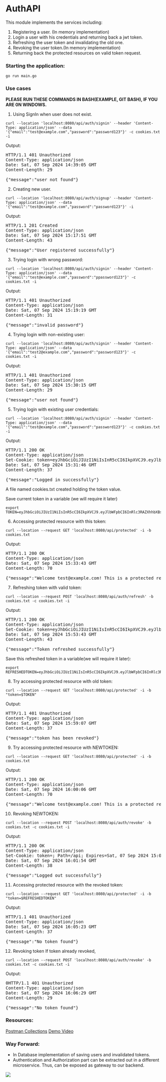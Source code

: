 # AuthAPI

This module implements the services including:
1) Registering a user. (In memory implementation)
2) Login a user with his credentials and returning back a jwt token.
3) Refreshing the user token and invalidating the old one.
4) Revoking the user token.(In memory implementation)
5) Returning back the protected resources on valid token request.

### Starting the application:

```shell
go run main.go
```


### Use cases

**PLEASE RUN THESE COMMANDS IN BASH(EXAMPLE, GIT BASH), IF YOU ARE 0N WINDOWS.**

1) Using SignIn when user does not exist.
```shell
curl --location 'localhost:8080/api/auth/signin' --header 'Content-Type: application/json' --data '{"email":"test@example.com","password":"password123"}' -c cookies.txt -i
```

Output: 
<pre>
HTTP/1.1 401 Unauthorized
Content-Type: application/json
Date: Sat, 07 Sep 2024 14:39:05 GMT
Content-Length: 29

{"message":"user not found"}
</pre>


2) Creating new user.

```shell
curl --location 'localhost:8080/api/auth/signup' --header 'Content-Type: application/json' --data '{"email":"test@example.com","password":"password123"}' -i
```
Output: 
<pre>
HTTP/1.1 201 Created
Content-Type: application/json
Date: Sat, 07 Sep 2024 15:17:51 GMT
Content-Length: 43

{"message":"User registered successfully"}
</pre>

3) Trying login with wrong password:

```shell
curl --location 'localhost:8080/api/auth/signin' --header 'Content-Type: application/json' --data '{"email":"test@example.com","password":"ppassword123"}' -c cookies.txt -i
```

Output: 
<pre>
HTTP/1.1 401 Unauthorized
Content-Type: application/json
Date: Sat, 07 Sep 2024 15:19:19 GMT
Content-Length: 31

{"message":"invalid password"}
</pre>

4) Trying login with non-existing user:

```shell
curl --location 'localhost:8080/api/auth/signin' --header 'Content-Type: application/json' --data '{"email":"test2@example.com","password":"password123"}' -c cookies.txt -i
```

Output:
<pre>
HTTP/1.1 401 Unauthorized
Content-Type: application/json
Date: Sat, 07 Sep 2024 15:30:15 GMT
Content-Length: 29

{"message":"user not found"}
</pre>

5) Trying login with existing user credentials:

```shell
curl --location 'localhost:8080/api/auth/signin' --header 'Content-Type: application/json' --data '{"email":"test@example.com","password":"password123"}' -c cookies.txt -i
```

Output:
<pre>
HTTP/1.1 200 OK
Content-Type: application/json
Set-Cookie: token=eyJhbGciOiJIUzI1NiIsInR5cCI6IkpXVCJ9.eyJlbWFpbCI6InRlc3RAZXhhbXBsZS5jb20iLCJleHAiOjE3MjU3MjQwMDZ9.lbD7RoJiRSK0K1_eHoeM3hU0y0Q99JfIPGaoHO_FCHY; Path=/api; Expires=Sat, 07 Sep 2024 15:46:46 GMT; HttpOnly
Date: Sat, 07 Sep 2024 15:31:46 GMT
Content-Length: 37

{"message":"Logged in successfully"}
</pre>

A file named cookies.txt created holding the token value.

Save current token in a variable (we will require it later)

```shell
export TOKEN=eyJhbGciOiJIUzI1NiIsInR5cCI6IkpXVCJ9.eyJlbWFpbCI6InRlc3RAZXhhbXBsZS5jb20iLCJleHAiOjE3MjU3MjQwMDZ9.lbD7RoJiRSK0K1_eHoeM3hU0y0Q99JfIPGaoHO_FCHY 
```


6) Accessing protected resource with this token:

```shell
curl --location --request GET 'localhost:8080/api/protected' -i -b cookies.txt
```

Output: 
<pre>
HTTP/1.1 200 OK
Content-Type: application/json
Date: Sat, 07 Sep 2024 15:33:43 GMT
Content-Length: 70

{"message":"Welcome test@example.com! This is a protected resource."}
</pre>

7) Refreshing token with valid token:
```shell
curl --location --request POST 'localhost:8080/api/auth/refresh' -b cookies.txt -c cookies.txt -i
```
Output:
<pre>
HTTP/1.1 200 OK
Content-Type: application/json
Set-Cookie: token=eyJhbGciOiJIUzI1NiIsInR5cCI6IkpXVCJ9.eyJlbWFpbCI6InRlc3RAZXhhbXBsZS5jb20iLCJleHAiOjE3MjU3MjUzMjN9.JFVbSKqHMbT5K_-65EhUxfuTIdvrMqeZOABU1TPClHM; Path=/api; Expires=Sat, 07 Sep 2024 16:08:43 GMT; HttpOnly
Date: Sat, 07 Sep 2024 15:53:43 GMT
Content-Length: 43

{"message":"Token refreshed successfully"}
</pre>

Save this refreshed token in a variable(we will require it later):
```shell
export REFRESHEDTOKEN=eyJhbGciOiJIUzI1NiIsInR5cCI6IkpXVCJ9.eyJlbWFpbCI6InRlc3RAZXhhbXBsZS5jb20iLCJleHAiOjE3MjU3MjUzMjN9.JFVbSKqHMbT5K_-65EhUxfuTIdvrMqeZOABU1TPClHM
```
8) Try accessing protected resource with old token:

```shell
curl --location --request GET 'localhost:8080/api/protected' -i -b "token=$TOKEN"
```
Output: 
<pre>
HTTP/1.1 401 Unauthorized
Content-Type: application/json
Date: Sat, 07 Sep 2024 15:59:07 GMT
Content-Length: 37

{"message":"token has been revoked"}
</pre>

9) Try accessing protected resource with NEWTOKEN:

```shell
curl --location --request GET 'localhost:8080/api/protected' -i -b cookies.txt
```
Output: 
<pre>
HTTP/1.1 200 OK
Content-Type: application/json
Date: Sat, 07 Sep 2024 16:00:06 GMT
Content-Length: 70

{"message":"Welcome test@example.com! This is a protected resource."}
</pre>

10) Revoking NEWTOKEN:
```shell    
curl --location --request POST 'localhost:8080/api/auth/revoke' -b cookies.txt -c cookies.txt -i
```
Output: 
<pre>
HTTP/1.1 200 OK
Content-Type: application/json
Set-Cookie: token=; Path=/api; Expires=Sat, 07 Sep 2024 15:01:54 GMT; HttpOnly
Date: Sat, 07 Sep 2024 16:01:54 GMT
Content-Length: 38

{"message":"Logged out successfully"}
</pre>

11) Accessing protected resource with the revoked token:
```shell
curl --location --request GET 'localhost:8080/api/protected' -i -b "token=$REFRESHEDTOKEN"
```
Output:
<pre>
HTTP/1.1 401 Unauthorized
Content-Type: application/json
Date: Sat, 07 Sep 2024 16:05:23 GMT
Content-Length: 37

{"message":"No token found"}
</pre>

12) Revoking token If token already revoked,
```shell
curl --location --request POST 'localhost:8080/api/auth/revoke' -b cookies.txt -c cookies.txt -i
```
Output: 
<pre>
0HTTP/1.1 401 Unauthorized
Content-Type: application/json
Date: Sat, 07 Sep 2024 16:06:29 GMT
Content-Length: 29

{"message":"No token found"}
</pre>

<!---
Note that we can change the response text based on usecases, depending upon sufficient information we need to reveal.
-->

### Resources:
[Postman Collections](https://drive.google.com/file/d/1u0K-0yWBJomyPIO5E0otFgms84xtEtBI/view)
[Demo Video](https://youtu.be/pUp7jIwZha4)

### Way Forward:

- In Database implementation of saving users and invalidated tokens.
- Authentication and Authorization part can be extracted out in a different microservice. Thus, can be exposed as gateway to our backend.

![](img/mygiphy.gif)